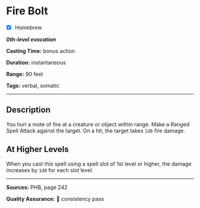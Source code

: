 # Fire Bolt

- [x] Homebrew

***0th-level evocation***

**Casting Time:** bonus action

**Duration:** instantaneous

**Range:** 90 feet

**Tags:** verbal, somatic

---

## Description
You hurl a mote of fire at a creature or object within range.
Make a Ranged Spell Attack against the target.
On a hit, the target takes `1d8` fire damage.

## At Higher Levels
When you cast this spell using a spell slot of 1st level or higher, the damage increases by `1d8` for each slot level.

---

**Sources:** PHB, page 242

**Quality Assurance:** :star2: consistency pass
